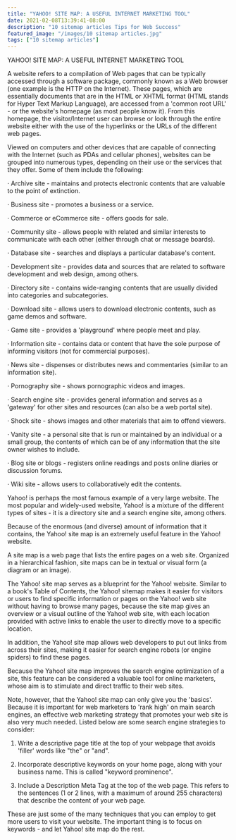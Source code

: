 ```yaml
---
title: "YAHOO! SITE MAP: A USEFUL INTERNET MARKETING TOOL"
date: 2021-02-08T13:39:41-08:00
description: "10 sitemap articles Tips for Web Success"
featured_image: "/images/10 sitemap articles.jpg"
tags: ["10 sitemap articles"]
---
```


YAHOO! SITE MAP: A USEFUL INTERNET MARKETING TOOL


A website refers to a compilation of Web pages that can be typically accessed through a software package, commonly known as  a Web browser (one example is the HTTP on the Internet). These pages, which are essentially documents that are in the HTML or XHTML format (HTML stands for Hyper Text Markup Language), are accessed from a 'common root URL' - or the website's homepage (as most people know it). From this homepage, the visitor/Internet user can browse or look through the entire website either with the use of the hyperlinks or the URLs of the different web pages.

Viewed on computers and other devices that are capable of connecting with the Internet (such as PDAs and cellular phones), websites can be grouped into numerous types, depending on their use or the services that they offer. Some of them include the following:

·	Archive site - maintains and protects electronic contents that are valuable to the point of extinction.

·	Business site - promotes a business or a service.

·	Commerce or eCommerce site - offers goods for sale.

·	Community site - allows people with related and similar interests to communicate with each other (either through chat or message boards).

·	Database site - searches and displays a particular database's content.

·	Development site - provides data and sources that are related to software development and web design, among others.

·	Directory site - contains wide-ranging contents that are usually divided into categories and subcategories.

·	Download site - allows users to download electronic contents, such as game demos and software.

·	Game site - provides a 'playground' where people meet and play.

·	Information site - contains data or content that have the sole purpose of informing visitors (not for commercial purposes).

·	News site - dispenses or distributes news and commentaries (similar to an information site).

·	Pornography site - shows pornographic videos and images.

·	Search engine site - provides general information and serves as a 'gateway' for other sites and resources (can also be a web portal site).

·	Shock site - shows images and other materials that aim to offend viewers.

·	Vanity site - a personal site that is run or maintained by an individual or a small group, the contents of which can be of any information that the site owner wishes to include.

·	Blog site or blogs - registers online readings and posts online diaries or discussion forums.

·	Wiki site - allows users to collaboratively edit the contents.

Yahoo! is perhaps the most famous example of a very large website. The most popular and widely-used website, Yahoo! is a mixture of the different types of sites - it is a directory site and a search engine site, among others.

Because of the enormous (and diverse) amount of information that it contains, the Yahoo! site map is an extremely useful feature in the Yahoo! website. 

A site map is a web page that lists the entire pages on a web site. Organized in a hierarchical fashion, site maps can be in textual or visual form (a diagram or an image).

The Yahoo! site map serves as a blueprint for the Yahoo! website. Similar to a book's Table of Contents, the Yahoo! sitemap makes it easier for visitors or users to find specific information or pages on the Yahoo! web site without having to browse many pages, because the site map gives an overview or a visual outline of the Yahoo! web site, with each location provided with active links to enable the user to directly move to a specific location.

In addition, the Yahoo! site map allows web developers to put out links from across their sites, making it easier for search engine robots (or engine spiders) to find these pages. 

Because the Yahoo! site map improves the search engine optimization of a site, this feature can be considered a valuable tool for online marketers, whose aim is to stimulate and direct traffic to their web sites.

Note, however, that the Yahoo! site map can only give you the 'basics'. Because it is important for web marketers to 'rank high' on main search engines, an effective web marketing strategy that promotes your web site is also very much needed. Listed below are some search engine strategies to consider:

1. Write a descriptive page title at the top of your webpage that avoids 'filler' words like "the" or "and".

2. Incorporate descriptive keywords on your home page, along with your business name. This is  called "keyword prominence".

3. Include a Description Meta Tag at the top of the web page. This refers to the sentences (1 or 2 lines, with a maximum of around 255 characters) that describe the content of your web page.

These are just some of the many techniques that you can employ to get more users to visit your website. The important thing is to focus on keywords - and let Yahoo! site map do the rest.

